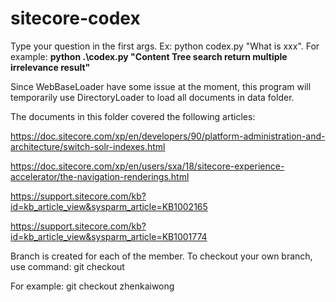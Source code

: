 # sitecore-codex

Type your question in the first args. Ex: python codex.py "What is xxx". For example: **python .\codex.py "Content Tree search return multiple irrelevance result"**

Since WebBaseLoader have some issue at the moment, this program will temporarily use DirectoryLoader to load all documents in data folder.

The documents in this folder covered the following articles:

https://doc.sitecore.com/xp/en/developers/90/platform-administration-and-architecture/switch-solr-indexes.html

https://doc.sitecore.com/xp/en/users/sxa/18/sitecore-experience-accelerator/the-navigation-renderings.html

https://support.sitecore.com/kb?id=kb_article_view&sysparm_article=KB1002165

https://support.sitecore.com/kb?id=kb_article_view&sysparm_article=KB1001774

Branch is created for each of the member. To checkout your own branch, use command: git checkout <branch-name>

For example: git checkout zhenkaiwong

